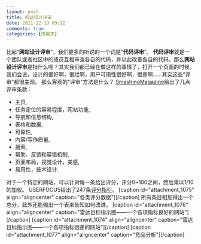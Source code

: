 ```yaml
---
layout: post
title: 网站设计评审
date: 2011-12-19 09:12
comments: true
categories: [做需求]
---
```

比起“<strong>网站设计评审</strong>”，我们更多的听说的一个词是“<strong>代码评审</strong>”。
<strong>代码评审</strong>就是一个团队或者社区中的成员互相审查各自的代码，并以此改善各自的代码。那么<strong>网站设计评审</strong>是指什么呢？其实我们都已经在做这样的事情了，打开一个页面的时候，我们会说，设计的很好啊，很烂啊，用户可用性很好啊，很差啊……其实这些“评审”都很主观。
那么客观的“评审”方法是什么？
<a href="http://uxdesign.smashingmagazine.com/2011/12/16/guide-heuristic-website-reviews/">SmashingMagazine</a>给出了几点评审条款：
<ul>
	<li>主页,</li>
	<li>任务定位的容易程度，网站功能,</li>
	<li>导航和信息结构,</li>
	<li>表格和数据,</li>
	<li>可靠性,</li>
	<li>内容/写作质量,</li>
	<li>搜索,</li>
	<li>帮助、反馈和容错机制,</li>
	<li>页面布局，视觉设计，美感,</li>
	<li>易用性，技术设计.</li>
</ul>
对于一个特定的网站，可以针对每一条给出评分，评分0~100之间，然后乘以1/10的加权。
USERFOCUS给出了247条<a href="http://www.userfocus.co.uk/resources/guidelines.html">评分指引</a>。
[caption id="attachment_1075" align="aligncenter"  caption="各类评分数据"]<img class="size-full wp-image-1075" title="table" src="http://yuguo.us/files/2011/12/table.jpg" alt=""   />[/caption]
所有条目相加得出一个总分，此外还能输出一个表来告知如何改进。
[caption id="attachment_1076" align="aligncenter"  caption="雷达目标指示图——一个各项指标良好的网站"]<img class="size-full wp-image-1076" title="12" src="http://yuguo.us/files/2011/12/12.jpg" alt=""   />[/caption]
[caption id="attachment_1074" align="aligncenter"  caption="雷达目标指示图——一个各项指标很差的网站"]<img class="size-full wp-image-1074" title="21" src="http://yuguo.us/files/2011/12/21.jpg" alt=""   />[/caption]
[caption id="attachment_1077" align="aligncenter"  caption="竞品分析"]<img class="size-full wp-image-1077" title="71" src="http://yuguo.us/files/2011/12/71.jpg" alt=""   />[/caption]
